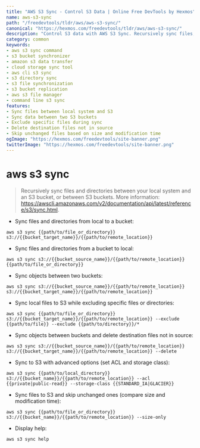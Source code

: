 ```yaml
---
title: "AWS S3 Sync - Control S3 Data | Online Free DevTools by Hexmos"
name: aws-s3-sync
path: "/freedevtools/tldr/aws/aws-s3-sync/"
canonical: "https://hexmos.com/freedevtools/tldr/aws/aws-s3-sync/"
description: "Control S3 data with AWS S3 Sync. Recursively sync files, directories, and objects between local systems and S3 buckets. Free online tool, no registration required."
category: common
keywords:
- aws s3 sync command
- s3 bucket synchronizer
- amazon s3 data transfer
- cloud storage sync tool
- aws cli s3 sync
- s3 directory sync
- s3 file synchronization
- s3 bucket replication
- aws s3 file manager
- command line s3 sync
features:
- Sync files between local system and S3
- Sync data between two S3 buckets
- Exclude specific files during sync
- Delete destination files not in source
- Skip unchanged files based on size and modification time
ogImage: "https://hexmos.com/freedevtools/site-banner.png"
twitterImage: "https://hexmos.com/freedevtools/site-banner.png"
---
```


# aws s3 sync

> Recursively sync files and directories between your local system and an S3 bucket, or between S3 buckets.
> More information: <https://awscli.amazonaws.com/v2/documentation/api/latest/reference/s3/sync.html>.

- Sync files and directories from local to a bucket:

`aws s3 sync {{path/to/file_or_directory}} s3://{{bucket_target_name}}/{{path/to/remote_location}}`

- Sync files and directories from a bucket to local:

`aws s3 sync s3://{{bucket_source_name}}/{{path/to/remote_location}} {{path/to/file_or_directory}}`

- Sync objects between two buckets:

`aws s3 sync s3://{{bucket_source_name}}/{{path/to/remote_location}} s3://{{bucket_target_name}}/{{path/to/remote_location}}`

- Sync local files to S3 while excluding specific files or directories:

`aws s3 sync {{path/to/file_or_directory}} s3://{{bucket_target_name}}/{{path/to/remote_location}} --exclude {{path/to/file}} --exclude {{path/to/directory}}/*`

- Sync objects between buckets and delete destination files not in source:

`aws s3 sync s3://{{bucket_source_name}}/{{path/to/remote_location}} s3://{{bucket_target_name}}/{{path/to/remote_location}} --delete`

- Sync to S3 with advanced options (set ACL and storage class):

`aws s3 sync {{path/to/local_directory}} s3://{{bucket_name}}/{{path/to/remote_location}} --acl {{private|public-read}} --storage-class {{STANDARD_IA|GLACIER}}`

- Sync files to S3 and skip unchanged ones (compare size and modification time):

`aws s3 sync {{path/to/file_or_directory}} s3://{{bucket_name}}/{{path/to/remote_location}} --size-only`

- Display help:

`aws s3 sync help`
